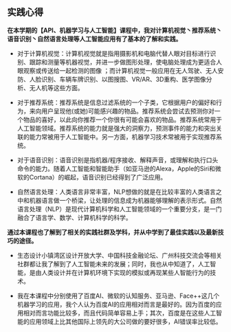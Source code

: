 ## 实践心得

**在本学期的【API、机器学习与人工智能】课程中，我对计算机视觉丶推荐系统丶语音识别丶自然语言处理等人工智能应用有了基本的了解和实践。**

- 对于计算机视觉：计算机视觉就是指用摄影机和电脑代替人眼对目标进行识别、跟踪和测量等机器视觉，并进一步做图形处理，使电脑处理成为更适合人眼观察或传送给一起检测的图像 ；而计算机视觉一般应用在无人驾驶、无人安防、人脸识别、车辆车牌识别、以图搜图、VR/AR、3D重构、医学图像分析、无人机等这些方面。

- 对于推荐系统：推荐系统是信息过滤系统的一个子类，它根据用户的偏好和行为，来向用户呈现他(或她)可能感兴趣的物品。推荐系统会尝试去预测你对一个物品的喜好，以此向你推荐一个你很有可能会喜欢的物品。推荐系统常用于人工智能领域。推荐系统的能力就是强大的洞察力，预测事件的能力和突出关联的能力常被用于人工智能中。另一方面，机器学习技术常被用于实现推荐系统。

- 对于语音识别：语音识别是指机器/程序接收、解释声音，或理解和执行口头命令的能力。随着人工智能和智能助手（如亚马逊的Alexa，Apple的Siri和微软的Cortana）的崛起，语音识别已经得到了广泛应用。

- 自然语言处理：人类语言非常丰富，NLP想做的就是在比较丰富的人类语言之中和机器语言做一个桥梁，让处理的信息成为机器能够理解的表示形式。自然语言处理（NLP）是现代计算机科学和人工智能领域的一个重要分支，是一门融合了语言学、数学、计算机科学的科学。

**通过本课程也了解到了相关的实践社群及学科，并从中学到了最佳实践以及最新技巧的途径。**

- 生态设计小镇湾区设计开放大学、中国科技金融论坛、广州科技交流会等相关社群都让我了解到了人工智能未来的发展；同时，我也从中知道了，人工智能，是由人类设计并在计算机环境下实现的模拟或再现某些人智能行为的技术。

- 我在本课程中分别使用了百度AI、微软的认知服务、亚马逊、Face++这几个机器学习的应用，我个人认为百度AI的应用相对而言是最好的。因为百度的应用相对而言功能比较多，而且代码简单容易上手；其次，百度是在这些人工智能的应用领域上比其他国际上领先的大公司做的要好很多，AI错误率比较低。
